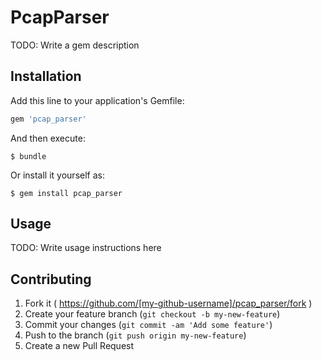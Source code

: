 # PcapParser

TODO: Write a gem description

## Installation

Add this line to your application's Gemfile:

```ruby
gem 'pcap_parser'
```

And then execute:

    $ bundle

Or install it yourself as:

    $ gem install pcap_parser

## Usage

TODO: Write usage instructions here

## Contributing

1. Fork it ( https://github.com/[my-github-username]/pcap_parser/fork )
2. Create your feature branch (`git checkout -b my-new-feature`)
3. Commit your changes (`git commit -am 'Add some feature'`)
4. Push to the branch (`git push origin my-new-feature`)
5. Create a new Pull Request
